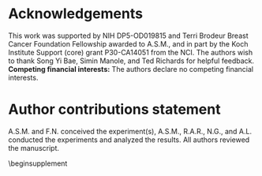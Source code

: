 # Acknowledgements

This work was supported by NIH DP5-OD019815 and Terri Brodeur Breast Cancer Foundation Fellowship awarded to A.S.M., and in part by the Koch Institute Support (core) grant P30-CA14051 from the NCI. The authors wish to thank Song Yi Bae, Simin Manole, and Ted Richards for helpful feedback. **Competing financial interests:** The authors declare no competing financial interests.

# Author contributions statement

A.S.M. and F.N. conceived the experiment(s),  A.S.M., R.A.R., N.G., and A.L. conducted the experiments and analyzed the results.  All authors reviewed the manuscript.

\beginsupplement
